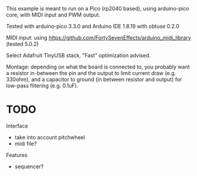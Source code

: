 

This example is meant to run on a Pico (rp2040 based), using arduino-pico core, with MIDI input and PWM output.

Tested with arduino-pico 3.3.0 and Arduino IDE 1.8.19 with obtuse 0.2.0

MIDI input: using https://github.com/FortySevenEffects/arduino_midi_library (tested 5.0.2)

Select Adafruit TinyUSB stack, "Fast" optimization advised.

Montage: depending on what the board is connected to, you probably want a resistor in-between the pin and the output to limit current draw (e.g. 330ohm), and a capacitor to ground (in between resistor and output) for low-pass filtering (e.g. 0.1uF).

# TODO

Interface

- take into account pitchwheel
- midi file?

Features

- sequencer?
